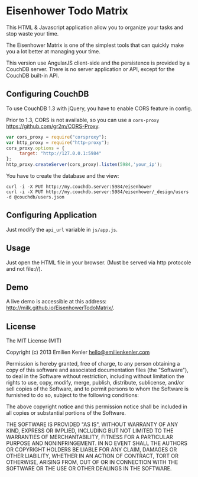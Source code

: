 # Eisenhower Todo Matrix

This HTML & Javascript application allow you to organize your tasks and stop waste your time.

The Eisenhower Matrix is one of the simplest tools that can quickly make you a lot better at managing your time.

This version use AngularJS client-side and the persistence is provided by a CouchDB server. There is no server application or API, except for the CouchDB built-in API.

## Configuring CouchDB

To use CouchDB 1.3 with jQuery, you have to enable CORS feature in config.

Prior to 1.3, CORS is not available, so you can use a `cors-proxy` <https://github.com/gr2m/CORS-Proxy>.

``` javascript
var cors_proxy = require("corsproxy");
var http_proxy = require("http-proxy");
cors_proxy.options = {
     target: "http://127.0.0.1:5984"
};
http_proxy.createServer(cors_proxy).listen(5984,'your_ip');
```

You have to create the database and the view:
```
curl -i -X PUT http://my.couchdb.server:5984/eisenhower
curl -i -X PUT http://my.couchdb.server:5984/eisenhower/_design/users -d @couchdb/users.json
```

## Configuring Application

Just modify the `api_url` variable in `js/app.js`.

## Usage

Just open the HTML file in your browser. (Must be served via http protocole and not file://).

## Demo

A live demo is accessible at this address: <http://milk.github.io/EisenhowerTodoMatrix/>.

## License

The MIT License (MIT)

Copyright (c) 2013 Emilien Kenler <hello@emilienkenler.com>

Permission is hereby granted, free of charge, to any person obtaining a copy of
this software and associated documentation files (the "Software"), to deal in
the Software without restriction, including without limitation the rights to
use, copy, modify, merge, publish, distribute, sublicense, and/or sell copies of
the Software, and to permit persons to whom the Software is furnished to do so,
subject to the following conditions:

The above copyright notice and this permission notice shall be included in all
copies or substantial portions of the Software.

THE SOFTWARE IS PROVIDED "AS IS", WITHOUT WARRANTY OF ANY KIND, EXPRESS OR
IMPLIED, INCLUDING BUT NOT LIMITED TO THE WARRANTIES OF MERCHANTABILITY, FITNESS
FOR A PARTICULAR PURPOSE AND NONINFRINGEMENT. IN NO EVENT SHALL THE AUTHORS OR
COPYRIGHT HOLDERS BE LIABLE FOR ANY CLAIM, DAMAGES OR OTHER LIABILITY, WHETHER
IN AN ACTION OF CONTRACT, TORT OR OTHERWISE, ARISING FROM, OUT OF OR IN
CONNECTION WITH THE SOFTWARE OR THE USE OR OTHER DEALINGS IN THE SOFTWARE.

